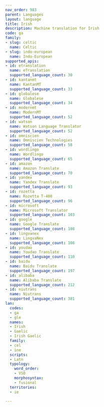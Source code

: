 ```yaml
---
nav_order: 983
parent: Languages
layout: language
title: Irish
description: Machine translation for Irish
code: ga
family:
- slug: celtic
  name: Celtic
- slug: indo-european
  name: Indo-European
supported_apis:
- id: etranslation
  name: eTranslation
  supported_language_count: 30
- id: kantanmt
  name: KantanMT
  supported_language_count: 33
- id: globalese
  name: Globalese
  supported_language_count: 34
- id: modernmt
  name: ModernMT
  supported_language_count: 52
- id: watson
  name: Watson Language Translator
  supported_language_count: 52
- id: omniscien
  name: Omniscien Technologies
  supported_language_count: 58
- id: wordlingo
  name: Wordlingo
  supported_language_count: 65
- id: amazon
  name: Amazon Translate
  supported_language_count: 70
- id: yandex
  name: Yandex Translate
  supported_language_count: 93
- id: rozetta
  name: Rozetta T-400
  supported_language_count: 96
- id: microsoft
  name: Microsoft Translator
  supported_language_count: 103
- id: google
  name: Google Translate
  supported_language_count: 108
- id: lingvanex
  name: LingvaNex
  supported_language_count: 108
- id: youdao
  name: Youdao Translate
  supported_language_count: 110
- id: baidu
  name: Baidu Translate
  supported_language_count: 197
- id: alibaba
  name: Alibaba Translate
  supported_language_count: 212
- id: niutrans
  name: Niutrans
  supported_language_count: 381
lan:
  codes:
  - ga
  - gle
  names:
  - Irish
  - Gaelic
  - Irish Gaelic
  family:
  - cel
  - ine
  scripts:
  - Latn
  typology:
    word_order:
    - VSO
    morphosyntax:
    - fusional
  territories:
  - ie

---
```


